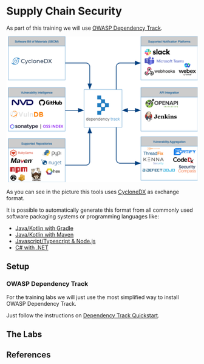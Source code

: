 # Supply Chain Security


As part of this training we will use [OWASP Dependency Track](https://dependency-track.org).

![alt owasp-dep_check](images/dependency_track_integrations.png "Dependency Track Integrations")

As you can see in the picture this tools uses [CycloneDX](https://cyclonedx.org/) as exchange format.

It is possible to automatically generate this format from all commonly used software packaging systems or programming languages like:

*  [Java/Kotlin with Gradle](https://github.com/CycloneDX/cyclonedx-gradle-plugin)
*  [Java/Kotlin with Maven](https://github.com/CycloneDX/cyclonedx-maven-plugin)
*  [Javascript/Typescript & Node.js](https://github.com/CycloneDX/cyclonedx-node-npm)
*  [C# with .NET](https://github.com/CycloneDX/cyclonedx-dotnet)

## Setup

### OWASP Dependency Track

For the training labs we will just use the most simplified way to install OWASP Dependency Track.

Just follow the instructions on
[Dependency Track Quickstart](https://docs.dependencytrack.org/getting-started/deploy-docker/#quickstart-docker-compose).

## The Labs


## References




